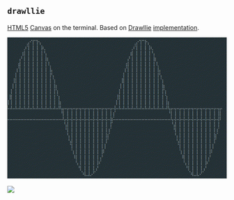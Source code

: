 ## `drawllie`

[HTML5](https://developer.mozilla.org/en-US/docs/Web/API/Canvas_API) [Canvas](canvas.ts) on the terminal. Based on [Drawllie](https://github.com/asciimoo/drawille) [implementation](drawllie.ts).

![](examples/sine.gif)

![](examples/mouse_draw.gif)

